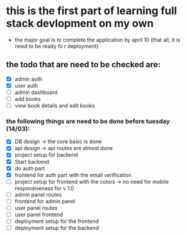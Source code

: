 # this is the first part of learning full stack devlopment on my own

- the major goal is to complete the application by april 10 (that all, it is need to be ready fo r deployment)

## the todo that are need to be checked are:

- [x] admin auth
- [x] user auth
- [ ] admin dashboard
- [ ] add books
- [ ] view book details and edit books

### the following things are need to be done before tuesday (14/03):

- [x] DB design -> the core basic is done
- [x] api design -> api routes are almost done
- [x] project setup for backend
- [x] Start backend
- [x] do auth part
- [x] frontend for auth part with the email verification
- [ ] project setup for frontend with the colors -> no need for mobile responsiveness for v 1.0
- [ ] admin panel routes
- [ ] frontend for admin panel
- [ ] user panel routes
- [ ] user panel frontend
- [ ] deployment setup for the frontend
- [ ] deployment setup for the backend
